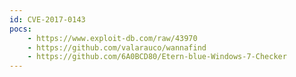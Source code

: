 ```yaml
---
id: CVE-2017-0143
pocs: 
    - https://www.exploit-db.com/raw/43970
    - https://github.com/valarauco/wannafind
    - https://github.com/6A0BCD80/Etern-blue-Windows-7-Checker
---
```

